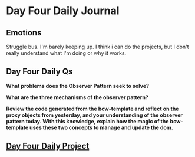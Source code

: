 # Day Four Daily Journal

## Emotions

Struggle bus. I'm barely keeping up. I think i can do the projects, but I don't really understand what I'm doing or why it works.

## Day Four Daily Qs

**What problems does the Observer Pattern seek to solve?**

**What are the three mechanisms of the observer pattern?**

**Review the code generated from the bcw-template and reflect on the proxy objects from yesterday, and your understanding of the observer pattern today. With this knowledge, explain how the magic of the bcw-template uses these two concepts to manage and update the dom.**

## [Day Four Daily Project](https://github.com/ashley-herrera/sporting-goods)
